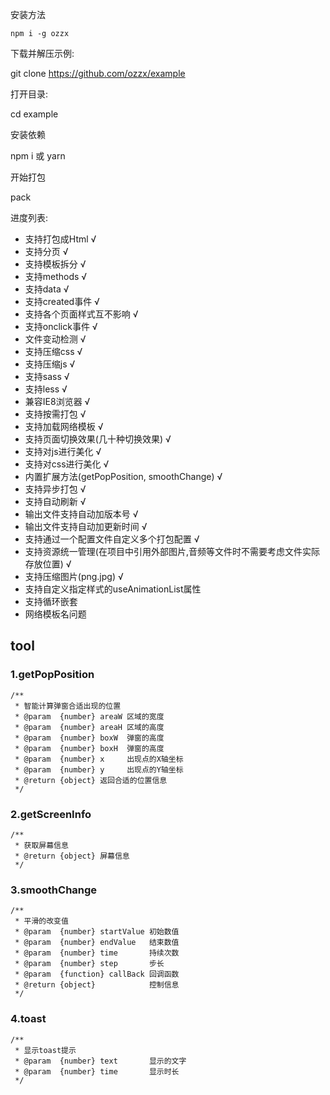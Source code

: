 安装方法

```
npm i -g ozzx
```

下载并解压示例:

git clone https://github.com/ozzx/example

打开目录:

cd example

安装依赖

npm i
或
yarn

开始打包

pack

进度列表:

* 支持打包成Html                                                √
* 支持分页                                                      √
* 支持模板拆分                                                  √
* 支持methods                                                  √
* 支持data                                                      √
* 支持created事件                                               √
* 支持各个页面样式互不影响                                       √
* 支持onclick事件                                               √
* 文件变动检测                                                   √
* 支持压缩css                                                   √
* 支持压缩js                                                    √
* 支持sass                                                      √
* 支持less                                                      √
* 兼容IE8浏览器                                                  √
* 支持按需打包                                                   √
* 支持加载网络模板                                               √
* 支持页面切换效果(几十种切换效果)                                 √
* 支持对js进行美化                                                √
* 支持对css进行美化                                               √
* 内置扩展方法(getPopPosition, smoothChange)                      √
* 支持异步打包                                                    √
* 支持自动刷新                                                    √
* 输出文件支持自动加版本号                                         √
* 输出文件支持自动加更新时间                                       √
* 支持通过一个配置文件自定义多个打包配置                             √
* 支持资源统一管理(在项目中引用外部图片,音频等文件时不需要考虑文件实际存放位置)                                                 √
* 支持压缩图片(png.jpg)                             √
* 支持自定义指定样式的useAnimationList属性
* 支持循环嵌套
* 网络模板名问题


## tool

### 1.getPopPosition

```
/**
 * 智能计算弹窗合适出现的位置
 * @param  {number} areaW 区域的宽度
 * @param  {number} areaH 区域的高度
 * @param  {number} boxW  弹窗的高度
 * @param  {number} boxH  弹窗的高度
 * @param  {number} x     出现点的X轴坐标
 * @param  {number} y     出现点的Y轴坐标
 * @return {object} 返回合适的位置信息
 */
```

### 2.getScreenInfo

```
/**
 * 获取屏幕信息
 * @return {object} 屏幕信息
 */
```

### 3.smoothChange

```
/**
 * 平滑的改变值
 * @param  {number} startValue 初始数值
 * @param  {number} endValue   结束数值
 * @param  {number} time       持续次数
 * @param  {number} step       步长
 * @param  {function} callBack 回调函数
 * @return {object}            控制信息
 */
```

### 4.toast

```
/**
 * 显示toast提示
 * @param  {number} text       显示的文字
 * @param  {number} time       显示时长
 */
```